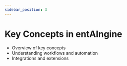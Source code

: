 ```yaml
---
sidebar_position: 3
---
```


# Key Concepts in entAIngine

- Overview of key concepts
- Understanding workflows and automation
- Integrations and extensions
